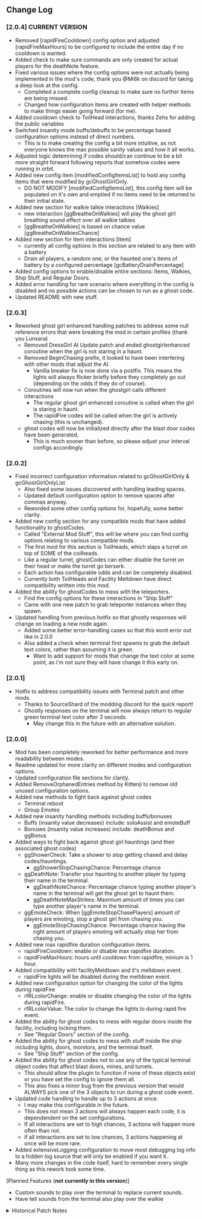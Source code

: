 ## Change Log

### [2.0.4] **CURRENT VERSION**
- Removed [rapidFireCooldown] config option and adjusted [rapidFireMaxHours] to be configured to include the entire day if no cooldown is wanted.
- Added check to make sure commands are only created for actual players for the deathNote feature.
- Fixed various issues where the config options were not actually being implemented in the mod's code, thank you @Mi6k on discord for taking a deep look at the config.
	- Completed a complete config cleanup to make sure no further items are being missed.
	- Changed how configuration items are created with helper methods to make things easier going forward (for me).
- Added cooldown check to ToilHead interactions, thanks Zehs for adding the public variables
- Switched insanity mode buffs/debuffs to be percentage based configuration options instead of direct numbers.
	- This is to make creating the config a bit more intuitive, as not everyone knows the max possible sanity values and how it all works.
- Adjusted logic detemrining if codes should/can continue to be a bit more straight forward following reports that somehow codes were running in orbit.
- Added new config item [modifiedConfigItemsList] to hold any config items that were modified by gcGhostGirlOnly.
	- DO NOT MODIFY [modifiedConfigItemsList], this config item will be populated on it's own and emptied if no items need to be returned to their initial state.
- Added new section for walkie talkie interactions [Walkies]
	- new interaction [ggBreatheOnWalkies] will play the ghost girl breathing sound effect over all walkie talkies
	- [ggBreatheOnWalkies] is based on chance value [ggBreatheOnWalkiesChance]
- Added new section for Item interactions [Item]
	- currently all config options in this section are related to any item with a battery
	- Drain all players, a random one, or the haunted one's items of battery by a configured percentage [gcBatteryDrainPercentage]
- Added config options to enable/disable entire sections: Items, Walkies, Ship Stuff, and Regular Doors.
- Added error handling for rare scenario where everything in the config is disabled and no possible actions can be chosen to run as a ghost code.
- Updated README with new stuff.

### [2.0.3]
- Reworked ghost girl enhanced handling patches to address some null reference errors that were breaking the mod in certain profiles (thank you Lunxara)
	- Removed DressGirl AI Update patch and ended ghostgirlenhanced coroutine when the girl is not staring in a haunt.
	- Removed BeginChasing prefix, it looked to have been interfering with other mods that adjust the AI.
		- Vanilla breaker fix is now done via a postfix. This means the lights will always flicker briefly before they completely go out (depending on the odds if they do of course).
	- Coroutines will now run when the ghostgirl calls different interactions
		- The regular ghost girl enhanced coroutine is called when the girl is staring in haunt.
		- The rapidFire codes will be called when the girl is actively chasing (this is unchanged).
	- ghost codes will now be initialized directly after the blast door codes have been generated,
		- This is much sooner than before, so please adjust your interval configs accordingly.

### [2.0.2]
 - Fixed incorrect configuration information related to gcGhostGirlOnly & gcGhostGirlOnlyList
	- Also fixed some issues discovered with handling leading spaces.
	- Updated default configuration option to remove spaces after commas anyway.
	- Reworded some other config options for, hopefully, some better clarity.
 - Added new config section for any compatible mods that have added functionality to ghostCodes.
	- Called "External Mod Stuff", this will be where you can find config options relating to various compatible mods.
	- The first mod for this section is ToilHeads, which slaps a turret on top of SOME of the coilheads.
	- Like a regular turret, ghostCodes can either disable the turret on their head or make the turret go berserk.
	- Each action has configurable odds and can be completely disabled.
	- Currently both ToilHeads and Facility Meltdown have direct compatibility written into this mod.
 - Added the ability for ghostCodes to mess with the teleporters.
	- Find the config options for these interactions in "Ship Stuff"
	- Came with one new patch to grab teleporter instances when they spawn.
 - Updated handling from previous hotfix so that ghostly responses will change on loading a new node again.
	- Added some better error-handling cases so that this wont error out like in 2.0.0
	- Also added a check when terminal first spawns to grab the default text colors, rather than assuming it is green.
		- Want to add support for mods that change the text color at some point, as i'm not sure they will have change it this early on.

### [2.0.1]
 - Hotfix to address compatibility issues with Terminal patch and other mods.
	- Thanks to SourceShard of the modding discord for the quick report!
	- Ghostly responses on the terminal will now always return to regular green terminal text color after 3 seconds.
		- May change this in the future with an alternative solution.

### [2.0.0]
 - Mod has been completely reworked for better performance and more readability between modes.
 - Readme updated for more clarity on different modes and configuration options.
 - Updated configuration file sections for clarity.
 - Added RemoveOrphanedEntries method by Kittenji to remove old unused configuration options.
 - Added new methods to fight back against ghost codes
	- Terminal reboot
	- Group Emotes
 - Added new insanity handling methods including buffs/bonuses
	- Buffs (insanity value decreases) include: soloAssist and emoteBuff
	- Bonuses (insanity value increases) include: deathBonus and ggBonus
 - Added ways to fight back against ghost girl hauntings (and their associated ghost codes)
	- ggShowerCheck: Take a shower to stop getting chased and delay codes/hauntings.
		- ggShowerStopChasingChance: Percentage chance 
	- ggDeathNote: Transfer your haunting to another player by typing their name in the terminal.
		- ggDeathNoteChance: Percentage chance typing another player's name in the terminal will get the ghost girl to haunt them.
		- ggDeathNoteMaxStrikes: Maxmium amount of times you can type another player's name in the terminal.
	- ggEmoteCheck: When [ggEmoteStopChasePlayers] amount of players are emoting, stop a ghost girl from chasing you.
		- ggEmoteStopChasingChance: Percentage chance having the right amount of players emoting will actually stop her from chasing you.
 - Added new max rapidfire duration configuration items.
	- rapidFireCooldown: enable or disable max rapidfire duration.
	- rapidFireMaxHours: hours until cooldown from rapidfire, minium is 1 hour.
- Added compatibility with facilityMeldtown and it's meltdown event.
	- rapidFire lights will be disabled during the meltdown event.
- Added new configuration option for changing the color of the lights during rapidFire
	- rfRLcolorChange: enable or disable changing the color of the lights during rapidFire.
	- rfRLcolorValue: The color to change the lights to during rapid fire event.
 - Added the ability for ghost codes to mess with regular doors inside the facility, including locking them.
	- See "Regular Doors" section of the config.
 - Added the ability for ghost codes to mess with stuff inside the ship including lights, doors, monitors, and the terminal itself.
	- See "Ship Stuff" section of the config.
 - Added the ability for ghost codes not to use any of the typical terminal object codes that affect blast doors, mines, and turrets.
	- This should allow the plugin to function if none of these objects exist or you have set the config to ignore them all.
	- This also fixes a minor bug from the previous version that would ALWAYS pick one of the 3 objects to run during a ghost code event.
 - Updated code handling to handle up to 3 actions at once.
	- I may make this configurable in the future.
	- This does not mean 3 actions will always happen each code, it is dependendent on the set configurations.
	- If all interactions are set to high chances, 3 actions will happen more often than not.
	- if all interactions are set to low chances, 3 actions happening at once will be more rare.
 - Added extensiveLogging configuration to move most debugging log info to a hidden log source that will only be enabled if you want it.
 - Many more changes in the code itself, hard to remember every single thing as this rework took some time.

 [Planned Features (**not currently in this version**)]
 - Custom sounds to play over the terminal to replace current sounds.
 - Have tell sounds from the terminal also play over the walkie
 

 <details>
 <summary>Historical Patch Notes</summary>

### [1.5.1]

 - Added a configuration option to bypass GGE if a moon does not have the possibility for a ghost girl spawning.
 - Added configuration option to modify the moons list for when GGE will be bypassed for the other modes.
 - Changed signal translator messages sent by ghostGirl and added a common handling method for this action.
 - Added configuration option for custom messages to be sent by the ghost girl over the signal translator.
 - Added a extra null reference handling for the nethandler to deal with an error that occurs on lobby restart.

### [1.5.0]

- Reworked code for mod to be more modular to add new mode focused entirely on ghostGirl interactions.
- Fixed cases where the ship landed at places without interactable objects like the company building. (you've likely seen/heard this).
- Above is fixed by checking for levels that are marked as safe or the level name is specifically "CompanyBuildingLevel"
- Fixed other rare cases where codes tried to continue running after the ship had left.
- Added Solo Assist for solo players who play with Insanity Mode.
- BETA: Ghost Girl Enhanced Mode (enabled by default) will send codes ONLY when a ghost girl has spawned on the level and is actively hunting someone.
- Ghost Girl Enhanced Mode is IN BETA, please report any bugs on discord or github.
- Added Optional Networking as part of the above mode and some other various functions that require networking. With networking on, EVERYONE will need the mod. Without, only the host needs this mod.
- Added spooky lights flickering (networking required) during rapidFire codes event.
- Added the ability for mines to blow up when called by a ghostCode.
- Added the ability for doors to get hungry and start chomping when called by a ghostCode (hungrydoors).
- Added the ability for a ghostCode to flip the breaker and cut all facility lights.
- All of the above new functions from ghostCodes have configurable percentage chances. The higher the chance of these, the less likely a normal code is sent.
- There are also configuration options for the chances these actions happen during rapidFire, if they can be called.
- Added configuration for rapidFire lights flickering to disable them for those of you who have epilepsy or find flashing lights annoying more than anything else.
- Added configuration for customizing how rapid the lights flicker during rapidFire mode.
- Added configuration options for SoloAssist mode to adjust how much insanity this buff removes at different periods of the day. (this only affects insanity for this mod)
- If Solo Assist buff removes more insanity than you presently have, it will set the insanity level to 0. (this only affects insanity for this mod)
- Added a fix for what I believe was a typo from Zeekers and the ghost girl now has the chance of setting the entire facility's lights off.
- The above fix can be configured on/off depending on your preference, i've also modified it to be less likely than Zeekers had it in their code by default.
- Chances of ghost girl setting the facility's lights off is configurable as well.
- Added code broadcast effect to terminal (networking required) when ghostCodes are used.
- Terminal will now play different sounds whenever a ghostCode is sent. (only plays the alarm sound without networking)
- When a ghost girl enemy exists, terminal will play random sounds of her's when a ghostCode is sent.
- If you have a Signal Translator, certain ghost codes will send a signal translator message with their action.



### [1.1.1]
 - Fixed cases where there were no interactable objects throwing error in the console.
 - Fixed rare cases where the codes still kept going after the ship had left.
 - Fixed the number of codes not being reset going into the next round.
 - Added minimum codes to send per round configuration option
 - Added filter option for each interactable object (door, landmine, & turret).
 - Added Insanity Mode which decreases time between ghostCodes as the group's total insanity levels goes up.
 - Added Turret Berserk Mode as another possible interaction when the ghostCode targets a turret object.
 - Added configuration options for the chances of turrets going berserk in both Normal ghostCodes & Max Insanity mode.
 - Added configuration options for Insanity Mode.

### [1.0.1]
 - Fixed ghostCodes not disabling if the ship leaves before the codes hit max.

### [1.0.0]
*Initial release version*

Configurable Values:
- set interval wait times
- random interval wait times
- max codes to be sent in a round
- terminal sound for when a code is sent (enable/disable)
- use random intervals or set intervals (enable/disable random)

</details>